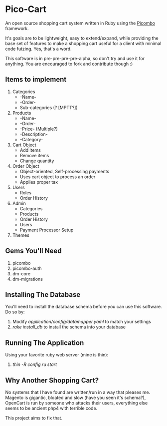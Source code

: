 Pico-Cart
===

An open source shopping cart system written in Ruby using the [Picombo](http://github.com/zombor/Picombo/) framework.

It's goals are to be lightweight, easy to extend/expand, while providing the base set of features to make a shopping cart useful for a client with minimal code futzing. Yes, that's a word.

This software is in pre-pre-pre-pre-alpha, so don't try and use it for anything. You are encouraged to fork and contribute though :)

Items to implement
---

1. Categories
   - -Name-
   - -Order-
   - Sub-categories (? [MPTT?])
2. Products
   - -Name-
   - -Order-
   - -Price- (Multiple?)
   - -Description-
   - -Category-
3. Cart Object
   - Add items
   - Remove items
   - Change quantity
4. Order Object
   - Object-oriented, Self-processing payments
   - Uses cart object to process an order
   - Applies proper tax
5. Users
   - Roles
   - Order History
6. Admin
   - Categories
   - Products
   - Order History
   - Users
   - Payment Processor Setup
7. Themes

Gems You'll Need
---

1. picombo
2. picombo-auth
3. dm-core
4. dm-migrations

Installing The Database
---

You'll need to install the database schema before you can use this software. Do so by:

1. Modify _application/config/datamapper.yaml_ to match your settings
2. _rake install_db_ to install the schema into your database

Running The Application
---

Using your favorite ruby web server (mine is thin):

1. _thin -R config.ru start_

Why Another Shopping Cart?
---

No systems that I have found are written/run in a way that pleases me. Magento is gigantic, bloated and slow (have you seen it's schema?), OpenCart is run by someone who attacks their users, everything else seems to be ancient php4 with terrible code.

This project aims to fix that.